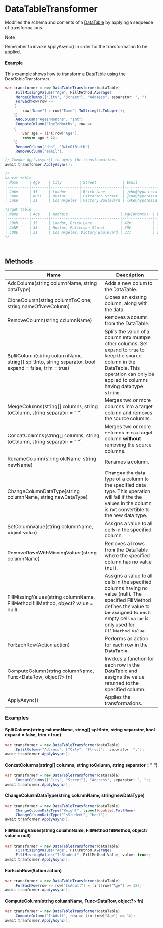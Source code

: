 # DataTableTransformer

Modifies the schema and contents of a [DataTable](https://learn.microsoft.com/en-us/dotnet/api/system.data.datatable) by applying a sequence of transformations.

> [!NOTE]
> Remember to invoke ApplyAsync() in order for the transformation to be applied.

#### Example

This example shows how to transform a DataTable using the DataTableTransformer.

```csharp
var transformer = new DataTableTransformer(dataTable)
    .FillMissingValues("Age", FillMethod.Average)    
    .MergeColumns(["City", "Street"], "Address", separator: ", ")
    .ForEachRow(row =>
    {
        row["Name"] = row["Name"].ToString().ToUpper();
    })
    .AddColumn("AgeInMonths", "int")
    .ComputeColumn("AgeInMonths", row =>
    {
        var age = (int)row["Age"];
        return age * 12;
    })
    .RenameColumn("dob", "DateOfBirth")
    .RemoveColumn("email");

// Invoke ApplyAsync() to apply the transformations.
await transformer.ApplyAsync();

/*
Source table
| Name     | Age    | City        | Street            | Email                | dob        |
|----------|--------|-------------|-------------------|----------------------|------------|
| John     | 35     | London      | Brick Lane        | john@hypotesia.com   | 1979-07-12 |
| Jane     | NULL   | Huston      | Patterson Street  | jane@hypotesia.com   | 1992-05-23 |
| Luke     | 31     | Los Angeles | Victory Boulevard | luke@hypotesia.com   | 2003-06-12 |

Target table
| Name     | Age    | Address                        | AgeInMonths  | DateOfBirth    |
|----------|--------|--------------------------------|--------------|----------------|
| JOHN     | 35     | London, Brick Lane             | 420          | 1979-07-12     | 
| JANE     | 33     | Huston, Patterson Street       | 396          | 1992-05-23     | 
| LUKE     | 31     | Los Angeles, Victory Boulevard | 372          | 2003-06-12     |
*/

```

<br/>

## Methods
| Name                                                       | Description                                |
|------------------------------------------------------------|--------------------------------------------|
| AddColumn(string columnName, string dataType)              | Adds a new colum to the DataTable.         |
| CloneColumn(string columnToClone, string nameOfNewColumn)  | Clones an existing column, along with the data. |
| RemoveColumn(string columnName)                            | Removes a column from the DataTable.       |
| SplitColumn(string columnName, string[] splitInto, string separator, bool expand = false, trim = true) | Splits the value of a column into multiple other columns. Set expand to `true` to keep the source column in the DataTable. This operation can only be applied to columns having data type `string`.|
| MergeColumns(string[] columns, string toColumn, string separator = " ") | Merges two or more columns into a target column and removes the source columns. |
| ConcatColumns(string[] columns, string toColumn, string separator = " ") | Merges two or more columns into a target column **without** removing the source columns. | 
| RenameColumn(string oldName, string newName) | Renames a column. |
| ChangeColumnDataType(string columnName, string newDataType)| Changes the data type of a column to the specified data type. This operation will fail if the the values in the column is not convertible to the new data type. |
| SetColumnValue(string columnName, object value) | Assigns a value to all cells in the specified column. |
| RemoveRowsWithMissingValues(string columnName) | Removes all rows from the DataTable where the specified column has no value (null).  |
| FillMissingValues(string columnName, FillMethod fillMethod, object? value = null) | Assigns a value to all cells in the specified columns having no value (null). The specified FillMethod defines the value to be assigned to each empty cell. `value` is only used for `FillMethod.Value`. | 
| ForEachRow(Action<DataRow> action) | Performs an action for each row in the DataTable. |
| ComputeColumn(string columnName, Func<DataRow, object?> fn) | Invokes a function for each row in the DataTable and assigns the value returned to the specified column. |
| ApplyAsync()  | Applies the transformations. |


### Examples

#### SplitColumn(string columnName, string[] splitInto, string separator, bool expand = false, trim = true)

```csharp
var transformer = new DataTableTransformer(dataTable)    
    .SplitColumn("Address", ["City", "Street"], separator: ",");
await tranformer.ApplyAsync();
```

#### ConcatColumns(string[] columns, string toColumn, string separator = " ")

```csharp
var transformer = new DataTableTransformer(dataTable)    
    .ConcatColumns(["City", "Street"], "Address", separator: ", ");
await tranformer.ApplyAsync();
```

#### ChangeColumnDataType(string columnName, string newDataType)

```csharp
var transformer = new DataTableTransformer(dataTable)    
    .ChangeColumnDataType("Weight", typeof(double).FullName)
    .ChangeColumnDataType("IsStudent", "bool");
await tranformer.ApplyAsync();
```

#### FillMissingValues(string columnName, FillMethod fillMethod, object? value = null)

```csharp
var transformer = new DataTableTransformer(dataTable)    
    .FillMissingValues("Age", FillMethod.Average)
    .FillMissingValues("IsStudent", FillMethod.Value, value: true);
await tranformer.ApplyAsync();
```

#### ForEachRow(Action<DataRow> action)

```csharp
var transformer = new DataTableTransformer(dataTable)    
    .ForEachRow(row => row["IsAdult"] = (int)row["Age"] >= 18);
await tranformer.ApplyAsync();
```

#### ComputeColumn(string columnName, Func<DataRow, object?> fn)

```csharp
var transformer = new DataTableTransformer(dataTable)    
    .ComputeColumn("IsAdult", row => (int)row["Age"] >= 18);
await tranformer.ApplyAsync();
```